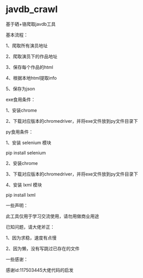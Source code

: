 # javdb_crawl

基于硒+铬爬取javdb工具

基本流程：

1、爬取所有演员地址

2、爬取演员下的作品地址

3、保存每个作品的html

4、根据本地html提取info

5、保存为json

exe食用条件：

1、安装chrome

2、下载对应版本的chromedriver，并将exe文件放到py文件目录下

py食用条件：

1、安装 selenium 模块

pip install selenium

2、安装chrome

3、下载对应版本的chromedriver，并将exe文件放到py文件目录下

4、安装 lxml 模块

pip install lxml

一些声明：

此工具仅用于学习交流使用，请勿用做商业用途

已知问题，请大佬斧正：

1、因为求稳，速度有点慢

2、因为懒，没有写跳过已存在的文件




一些感谢：

感谢id:117503445大佬代码的启发


